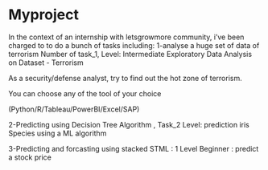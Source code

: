 # Myproject
In the context of an internship with letsgrowmore community, i’ve been charged to to do a bunch of tasks including:
1-analyse a huge set of data of terrorism Number of task_1, Level: Intermediate Exploratory Data Analysis on Dataset - Terrorism

As a security/defense analyst, try to find out the hot zone of terrorism.

You can choose any of the tool of your choice

(Python/R/Tableau/PowerBI/Excel/SAP)

2-Predicting using Decision Tree Algorithm , Task_2 Level: prediction iris Species using a ML algorithm

3-Predicting and forcasting using stacked STML : 1 Level Beginner : predict a stock price 


